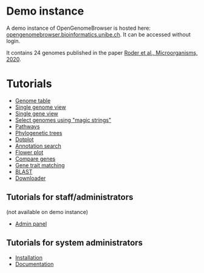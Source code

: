 <link rel="shortcut icon" type="image/svg+xml" href="/opengenomebrowser/favicon.svg">

# Demo instance

A demo instance of OpenGenomeBrowser is hosted here: [opengenomebrowser.bioinformatics.unibe.ch](https://opengenomebrowser.bioinformatics.unibe.ch/).
It can be accessed without login.

It contains 24 genomes published in the paper [Roder et al., Microorganisms, 2020](https://www.mdpi.com/2076-2607/8/7/966).

# Tutorials

- [Genome table](genomes.md)
- [Single genome view](genome.md)
- [Single gene view](gene.md)
- [Select genomes using "magic strings"](magic-strings.md)
- [Pathways](pathway.md)
- [Phylogenetic trees](trees.md)
- [Dotplot](dotplot.md)
- [Annotation search](annotation-search.md)
- [Flower plot](flower-plot.md)
- [Compare genes](compare-genes.md)
- [Gene trait matching](gene-trait-matching.md)
- [BLAST](blast.md)
- [Downloader](downloader.md)

## Tutorials for staff/administrators

(not available on demo instance)

- [Admin panel](../admin/index.md)

## Tutorials for system administrators

- [Installation](../installation.md)
- [Documentation](../documentation/index.md)
